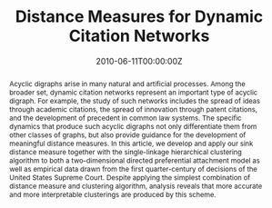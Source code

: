 ---
title: "Distance Measures for Dynamic Citation Networks"
authors:
- admin
date: "2010-06-11T00:00:00Z"
doi: "https://doi.org/10.1016/j.physa.2010.06.003"

# Schedule page publish date (NOT publication's date).
publishDate: "2020-08-18T00:00:00Z"

# Publication type.
# Legend: 0 = Uncategorized; 1 = Conference paper; 2 = Journal article;
# 3 = Preprint / Working Paper; 4 = Report; 5 = Book; 6 = Book section;
# 7 = Thesis; 8 = Patent
publication_types: ["2"]

# Publication name and optional abbreviated publication name.
publication: "Physica A"
publication_short: "Physica A"

abstract: Acyclic digraphs arise in many natural and artificial processes. Among the broader set, dynamic citation networks represent an important type of acyclic digraph. For example, the study of such networks includes the spread of ideas through academic citations, the spread of innovation through patent citations, and the development of precedent in common law systems. The specific dynamics that produce such acyclic digraphs not only differentiate them from other classes of graphs, but also provide guidance for the development of meaningful distance measures. In this article, we develop and apply our sink distance measure together with the single-linkage hierarchical clustering algorithm to both a two-dimensional directed preferential attachment model as well as empirical data drawn from the first quarter-century of decisions of the United States Supreme Court. Despite applying the simplest combination of distance measure and clustering algorithm, analysis reveals that more accurate and more interpretable clusterings are produced by this scheme.

# Summary. An optional shortened abstract.
# summary: Lorem ipsum dolor sit amet, consectetur adipiscing elit. Duis posuere tellus ac convallis placerat. Proin tincidunt magna sed ex sollicitudin condimentum.

tags:
- Citation network
- Distance measure
- Acyclic digraph
- Community detection
- Clustering
- Judicial citations
- Dimensionality

featured: false

links:
- name: Online Access
  url: https://www.sciencedirect.com/science/article/abs/pii/S0378437110004930?via%3Dihub
url_pdf: https://www.jonzelner.net/downloads/papers/distance_measures_for_networks.pdf
# url_code: '#'
# url_dataset: '#'
# url_poster: '#'
# url_project: ''
# url_slides: ''
# url_source: '#'
# url_video: '#'

# Featured image
# To use, add an image named `featured.jpg/png` to your page's folder. 
image:
  caption: ''
  focal_point: ""
  preview_only: false

# Associated Projects (optional).
#   Associate this publication with one or more of your projects.
#   Simply enter your project's folder or file name without extension.
#   E.g. `internal-project` references `content/project/internal-project/index.md`.
#   Otherwise, set `projects: []`.
# projects: 

# Slides (optional).
#   Associate this publication with Markdown slides.
#   Simply enter your slide deck's filename without extension.
#   E.g. `slides: "example"` references `content/slides/example/index.md`.
#   Otherwise, set `slides: ""`.
slides: ""
---